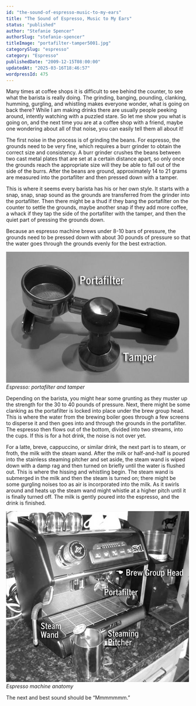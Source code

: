 ```yaml
---
id: "the-sound-of-espresso-music-to-my-ears"
title: "The Sound of Espresso, Music to My Ears"
status: "published"
author: "Stefanie Spencer"
authorSlug: "stefanie-spencer"
titleImage: "portafilter-tamper5001.jpg"
categorySlug: "espresso"
category: "Espresso"
publishedDate: "2009-12-15T08:00:00"
updatedAt: "2025-03-16T18:46:57"
wordpressId: 475
---
```


Many times at coffee shops it is difficult to see behind the counter, to see what the barista is really doing. The grinding, banging, pounding, clanking, humming, gurgling, and whistling makes everyone wonder, what is going on back there? While I am making drinks there are usually people peeking around, intently watching with a puzzled stare. So let me show you what is going on, and the next time you are at a coffee shop with a friend, maybe one wondering about all of that noise, you can easily tell them all about it!

The first noise in the process is of grinding the beans. For espresso, the grounds need to be very fine, which requires a burr grinder to obtain the correct size and consistency. A burr grinder crushes the beans between two cast metal plates that are set at a certain distance apart, so only once the grounds reach the appropriate size will they be able to fall out of the side of the burrs. After the beans are ground, approximately 14 to 21 grams are measured into the portafilter and then pressed down with a tamper.

This is where it seems every barista has his or her own style. It starts with a snap, snap, snap sound as the grounds are transferred from the grinder into the portafilter. Then there might be a thud if they bang the portafilter on the counter to settle the grounds, maybe another snap if they add more coffee, a whack if they tap the side of the portafilter with the tamper, and then the quiet part of pressing the grounds down.

Because an espresso machine brews under 8-10 bars of pressure, the grounds need to be pressed down with about 30 pounds of pressure so that the water goes through the grounds evenly for the best extraction.

![Espresso: portafilter and tamper](portafilter-tamper5001.jpg)  
*Espresso: portafilter and tamper*

Depending on the barista, you might hear some grunting as they muster up the strength for the 30 to 40 pounds of pressure. Next, there might be some clanking as the portafilter is locked into place under the brew group head. This is where the water from the brewing boiler goes through a few screens to disperse it and then goes into and through the grounds in the portafilter. The espresso then flows out of the bottom, divided into two streams, into the cups. If this is for a hot drink, the noise is not over yet.

For a latte, breve, cappuccino, or similar drink, the next part is to steam, or froth, the milk with the steam wand. After the milk or half-and-half is poured into the stainless steaming pitcher and set aside, the steam wand is wiped down with a damp rag and then turned on briefly until the water is flushed out. This is where the hissing and whistling begin. The steam wand is submerged in the milk and then the steam is turned on; there might be some gurgling noises too as air is incorporated into the milk. As it swirls around and heats up the steam wand might whistle at a higher pitch until it is finally turned off. The milk is gently poured into the espresso, and the drink is finished.

![Espresso machine anatomy](espresso-machine500.jpg)  
*Espresso machine anatomy*

The next and best sound should be “Mmmmmmm.”